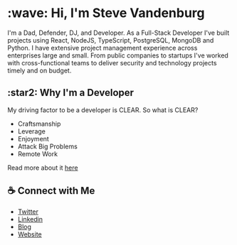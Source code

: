 <h1>:wave: Hi, I'm Steve Vandenburg</h1>

I'm a Dad, Defender, DJ, and Developer. As a Full-Stack Developer I've built projects using React, NodeJS, TypeScript, PostgreSQL, MongoDB and Python. I have extensive project management experience across enterprises large and small. From public companies to startups I've worked with cross-functional teams to deliver security and technology projects timely and on budget.

<h2>:star2: Why I'm a Developer</h2>

My driving factor to be a developer is CLEAR. So what is CLEAR?

* Craftsmanship
* Leverage
* Enjoyment
* Attack Big Problems
* Remote Work

Read more about it [here](https://medium.com/@BTSSteve/why-become-a-developer-its-clear-2a439fb099a4)

## :coffee: Connect with Me
* [Twitter](https://twitter.com/stevevandenburg)
* [Linkedin](https://www.linkedin.com/in/stevenvandenburg/)
* [Blog](https://medium.com/@BTSSteve)
* [Website](https://www.stevenvandenburg.com)
